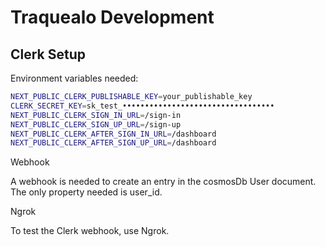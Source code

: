 # Traquealo Development

## Clerk Setup

Environment variables needed:

```bash
NEXT_PUBLIC_CLERK_PUBLISHABLE_KEY=your_publishable_key
CLERK_SECRET_KEY=sk_test_••••••••••••••••••••••••••••••••••
NEXT_PUBLIC_CLERK_SIGN_IN_URL=/sign-in
NEXT_PUBLIC_CLERK_SIGN_UP_URL=/sign-up
NEXT_PUBLIC_CLERK_AFTER_SIGN_IN_URL=/dashboard
NEXT_PUBLIC_CLERK_AFTER_SIGN_UP_URL=/dashboard
```

Webhook

A webhook is needed to create an entry in the cosmosDb User document. The only property needed is user_id.

Ngrok

To test the Clerk webhook, use Ngrok.
